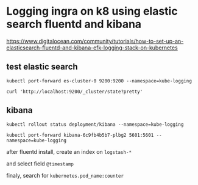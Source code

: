 # Logging ingra on k8 using elastic search fluentd and kibana

https://www.digitalocean.com/community/tutorials/how-to-set-up-an-elasticsearch-fluentd-and-kibana-efk-logging-stack-on-kubernetes

## test elastic search

```
kubectl port-forward es-cluster-0 9200:9200 --namespace=kube-logging
```

```
curl 'http://localhost:9200/_cluster/state?pretty'
```

## kibana

```
kubectl rollout status deployment/kibana --namespace=kube-logging
```

```
kubectl port-forward kibana-6c9fb4b5b7-plbg2 5601:5601 --namespace=kube-logging
```


after fluentd install, create an index on `logstash-* `

and select field `@timestamp`

finaly, search for `kubernetes.pod_name:counter`






